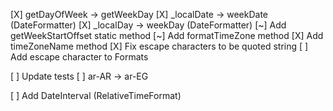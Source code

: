 [X] getDayOfWeek -> getWeekDay
[X] _localDate -> weekDate (DateFormatter)
[X] _localDay -> weekDay (DateFormatter)
[~] Add getWeekStartOffset static method
[~] Add formatTimeZone method
[X] Add timeZoneName method
[X] Fix escape characters to be quoted string
[ ] Add escape character to Formats

[ ] Update tests
[ ] ar-AR -> ar-EG

[ ] Add DateInterval (RelativeTimeFormat)
